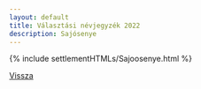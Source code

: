 ```yaml
---
layout: default
title: Választási névjegyzék 2022
description: Sajósenye
---
```


{% include settlementHTMLs/Sajoosenye.html %}

[Vissza](../)